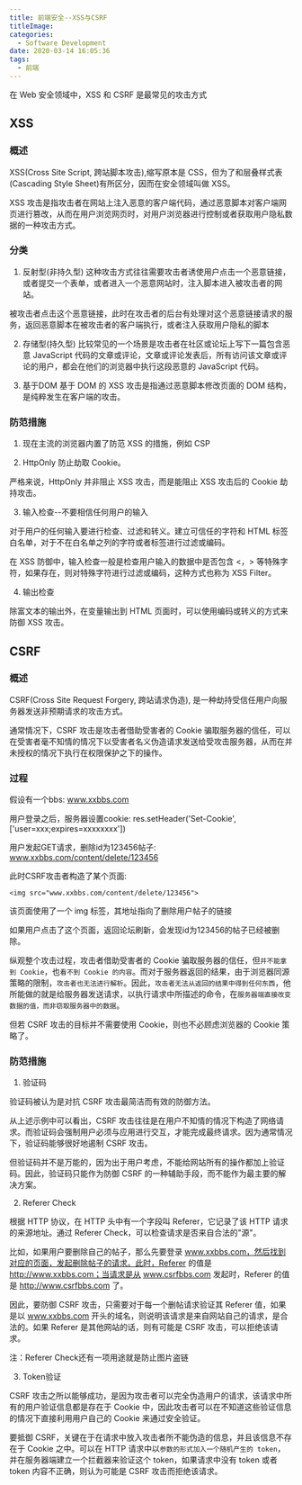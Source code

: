 ```yaml
---
title: 前端安全--XSS与CSRF
titleImage:
categories:
  - Software Development
date: 2020-03-14 16:05:36
tags:
  - 前端
---
```


在 Web 安全领域中，XSS 和 CSRF 是最常见的攻击方式

## XSS

### 概述

XSS(Cross Site Script, 跨站脚本攻击),缩写原本是 CSS，但为了和层叠样式表(Cascading Style Sheet)有所区分，因而在安全领域叫做 XSS。

XSS 攻击是指攻击者在网站上注入恶意的客户端代码，通过恶意脚本对客户端网页进行篡改，从而在用户浏览网页时，对用户浏览器进行控制或者获取用户隐私数据的一种攻击方式。

### 分类

1. 反射型(非持久型)
这种攻击方式往往需要攻击者诱使用户点击一个恶意链接，或者提交一个表单，或者进入一个恶意网站时，注入脚本进入被攻击者的网站。

被攻击者点击这个恶意链接，此时在攻击者的后台有处理对这个恶意链接请求的服务，返回恶意脚本在被攻击者的客户端执行，或者注入获取用户隐私的脚本

2. 存储型(持久型)
比较常见的一个场景是攻击者在社区或论坛上写下一篇包含恶意 JavaScript 代码的文章或评论，文章或评论发表后，所有访问该文章或评论的用户，都会在他们的浏览器中执行这段恶意的 JavaScript 代码。

3. 基于DOM
基于 DOM 的 XSS 攻击是指通过恶意脚本修改页面的 DOM 结构，是纯粹发生在客户端的攻击。

### 防范措施

1. 现在主流的浏览器内置了防范 XSS 的措施，例如 CSP

2. HttpOnly 防止劫取 Cookie。

严格来说，HttpOnly 并非阻止 XSS 攻击，而是能阻止 XSS 攻击后的 Cookie 劫持攻击。

3. 输入检查--不要相信任何用户的输入

对于用户的任何输入要进行检查、过滤和转义。建立可信任的字符和 HTML 标签白名单，对于不在白名单之列的字符或者标签进行过滤或编码。

在 XSS 防御中，输入检查一般是检查用户输入的数据中是否包含 <，> 等特殊字符，如果存在，则对特殊字符进行过滤或编码，这种方式也称为 XSS Filter。

4. 输出检查

除富文本的输出外，在变量输出到 HTML 页面时，可以使用编码或转义的方式来防御 XSS 攻击。


## CSRF

### 概述

CSRF(Cross Site Request Forgery, 跨站请求伪造), 是一种劫持受信任用户向服务器发送非预期请求的攻击方式。

通常情况下，CSRF 攻击是攻击者借助受害者的 Cookie 骗取服务器的信任，可以在受害者毫不知情的情况下以受害者名义伪造请求发送给受攻击服务器，从而在并未授权的情况下执行在权限保护之下的操作。

### 过程

假设有一个bbs: www.xxbbs.com

用户登录之后，服务器设置cookie: res.setHeader('Set-Cookie', ['user=xxx;expires=xxxxxxxx'])

用户发起GET请求，删除id为123456帖子: www.xxbbs.com/content/delete/123456

此时CSRF攻击者构造了某个页面: 

    <img src="www.xxbbs.com/content/delete/123456">

该页面使用了一个 img 标签，其地址指向了删除用户帖子的链接

如果用户点击了这个页面，返回论坛刷新，会发现id为123456的帖子已经被删除。

纵观整个攻击过程，攻击者借助受害者的 Cookie 骗取服务器的信任，但`并不能拿到 Cookie`，也`看不到 Cookie 的内容`。而对于服务器返回的结果，由于浏览器同源策略的限制，`攻击者也无法进行解析`。因此，`攻击者无法从返回的结果中得到任何东西`，他所能做的就是给服务器发送请求，以执行请求中所描述的命令，在`服务器端直接改变数据的值，而非窃取服务器中的数据`。

但若 CSRF 攻击的目标并不需要使用 Cookie，则也不必顾虑浏览器的 Cookie 策略了。

### 防范措施

1. 验证码

验证码被认为是对抗 CSRF 攻击最简洁而有效的防御方法。

从上述示例中可以看出，CSRF 攻击往往是在用户不知情的情况下构造了网络请求。而验证码会强制用户必须与应用进行交互，才能完成最终请求。因为通常情况下，验证码能够很好地遏制 CSRF 攻击。

但验证码并不是万能的，因为出于用户考虑，不能给网站所有的操作都加上验证码。因此，验证码只能作为防御 CSRF 的一种辅助手段，而不能作为最主要的解决方案。

2. Referer Check

根据 HTTP 协议，在 HTTP 头中有一个字段叫 Referer，它记录了该 HTTP 请求的来源地址。通过 Referer Check，可以检查请求是否来自合法的"源"。

比如，如果用户要删除自己的帖子，那么先要登录 www.xxbbs.com，然后找到对应的页面，发起删除帖子的请求。此时，Referer 的值是 http://www.xxbbs.com；当请求是从 www.csrfbbs.com 发起时，Referer 的值是 http://www.csrfbbs.com 了。

因此，要防御 CSRF 攻击，只需要对于每一个删帖请求验证其 Referer 值，如果是以 www.xxbbs.com 开头的域名，则说明该请求是来自网站自己的请求，是合法的。如果 Referer 是其他网站的话，则有可能是 CSRF 攻击，可以拒绝该请求。

注：Referer Check还有一项用途就是防止图片盗链

3. Token验证

CSRF 攻击之所以能够成功，是因为攻击者可以完全伪造用户的请求，该请求中所有的用户验证信息都是存在于 Cookie 中，因此攻击者可以在不知道这些验证信息的情况下直接利用用户自己的 Cookie 来通过安全验证。

要抵御 CSRF，关键在于在请求中放入攻击者所不能伪造的信息，并且该信息不存在于 Cookie 之中。可以在 HTTP 请求中以`参数的形式加入一个随机产生的 token`，并在服务器端建立一个拦截器来验证这个 token，如果请求中没有 token 或者 token 内容不正确，则认为可能是 CSRF 攻击而拒绝该请求。
